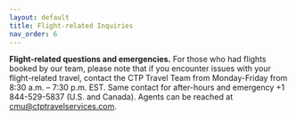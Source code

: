 ```yaml
---
layout: default
title: Flight-related Inquiries
nav_order: 6
---
```



**Flight-related questions and emergencies.** For those who had flights booked by our team, please note that if you encounter issues with your flight-related travel, contact the CTP Travel Team from Monday-Friday from 8:30 a.m. – 7:30 p.m. EST. Same contact for after-hours and emergency \+1 844-529-5837 (U.S. and Canada). Agents can be reached at [cmu@ctptravelservices.com](mailto:cmu@ctptravelservices.com). 
